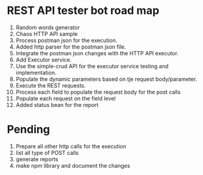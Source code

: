 # REST API tester bot road map

<ol>
<li>Random words generator</li>
<li>Chaos HTTP API sample</li>
<li>Process postman json for the execution.</li>
<li>Added http parser for the postman json file.</li>
<li>Integrate the postman json changes with the HTTP API executor.</li>
<li>Add Executor service.</li>
<li>Use the simple-crud API for the executor service testing and implementation.</li>
<li> Populate the dynamic parameters based on tje request body/parameter.</li>
<li>Execute the REST requests.</li>
<li>Process each field to populate the request body for the post calls</li>
<li>Populate each request on the field level</li>
<li>Added status bean for the report</li>

</ol>

# Pending

<ol>
<li>Prepare all other http calls for the execution</li>
<li>list all type of POST calls</li>
<li>generate reports</li>
<li>make npm library and document the changes</li>
</ol>
